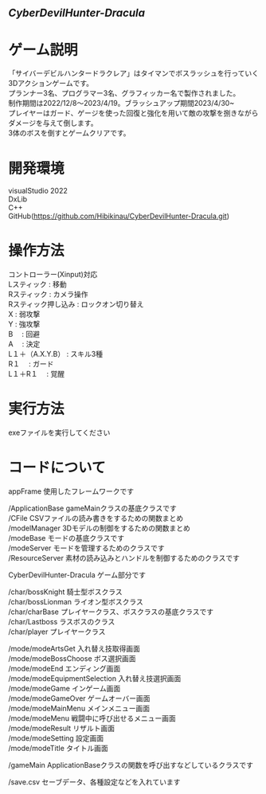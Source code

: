 ## _CyberDevilHunter-Dracula_

# ゲーム説明
「サイバーデビルハンタードラクレア」はタイマンでボスラッシュを行っていく3Dアクションゲームです。<br>
プランナー3名、プログラマー3名、グラフィッカー名で製作されました。<br>
制作期間は2022/12/8～2023/4/19。ブラッシュアップ期間2023/4/30~<br>
プレイヤーはガード、ゲージを使った回復と強化を用いて敵の攻撃を捌きながらダメージを与えて倒します。<br>
3体のボスを倒すとゲームクリアです。<br>


# 開発環境
visualStudio 2022<br>
DxLib<br>
C++<br>
GitHub(https://github.com/Hibikinau/CyberDevilHunter-Dracula.git)<br>

# 操作方法
コントローラー(Xinput)対応<br>
Lスティック          : 移動<br>
Rスティック          : カメラ操作<br>
Rスティック押し込み  : ロックオン切り替え<br>
X                    : 弱攻撃<br>
Y                    : 強攻撃<br>
B　		     : 回避<br>
A　		     : 決定<br>
L１＋（A.X.Y.B）     : スキル3種<br>
R１　		     : ガード<br>
L１＋R１　	     : 覚醒<br>

# 実行方法
exeファイルを実行してください

# コードについて

appFrame 使用したフレームワークです<br>

/ApplicationBase  gameMainクラスの基底クラスです<br>
/CFile  CSVファイルの読み書きをするための関数まとめ<br>
/modelManager  3Dモデルの制御をするための関数まとめ<br>
/modeBase  モードの基底クラスです<br>
/modeServer  モードを管理するためのクラスです<br>
/ResourceServer  素材の読み込みとハンドルを制御するためのクラスです<br>

CyberDevilHunter-Dracula ゲーム部分です

/char/bossKnight  騎士型ボスクラス<br>
/char/bossLionman  ライオン型ボスクラス<br>
/char/charBase  プレイヤークラス、ボスクラスの基底クラスです<br>
/char/Lastboss  ラスボスのクラス<br>
/char/player  プレイヤークラス<br>

/mode/modeArtsGet  入れ替え技取得画面<br>
/mode/modeBossChoose  ボス選択画面<br>
/mode/modeEnd  エンディング画面<br>
/mode/modeEquipmentSelection  入れ替え技選択画面<br>
/mode/modeGame  インゲーム画面<br>
/mode/modeGameOver  ゲームオーバー画面<br>
/mode/modeMainMenu  メインメニュー画面<br>
/mode/modeMenu  戦闘中に呼び出せるメニュー画面<br>
/mode/modeResult  リザルト画面<br>
/mode/modeSetting  設定画面<br>
/mode/modeTitle  タイトル画面<br>

/gameMain  ApplicationBaseクラスの関数を呼び出すなどしているクラスです<br>

/save.csv  セーブデータ、各種設定などを入れています<br>
